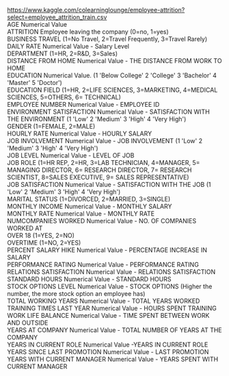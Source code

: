 https://www.kaggle.com/colearninglounge/employee-attrition?select=employee_attrition_train.csv  
AGE Numerical Value  
ATTRITION Employee leaving the company (0=no, 1=yes)  
BUSINESS TRAVEL (1=No Travel, 2=Travel Frequently, 3=Travel Rarely)  
DAILY RATE Numerical Value - Salary Level  
DEPARTMENT (1=HR, 2=R&D, 3=Sales)  
DISTANCE FROM HOME Numerical Value - THE DISTANCE FROM WORK TO HOME  
EDUCATION Numerical Value. (1 'Below College' 2 'College' 3 'Bachelor' 4 'Master' 5 'Doctor')  
EDUCATION FIELD (1=HR, 2=LIFE SCIENCES, 3=MARKETING, 4=MEDICAL SCIENCES, 5=OTHERS, 6= TECHNICAL)  
EMPLOYEE NUMBER Numerical Value - EMPLOYEE ID  
ENVIRONMENT SATISFACTION Numerical Value - SATISFACTION WITH THE ENVIRONMENT (1 'Low' 2 'Medium' 3 'High' 4 'Very High')  
GENDER (1=FEMALE, 2=MALE)  
HOURLY RATE Numerical Value - HOURLY SALARY  
JOB INVOLVEMENT Numerical Value - JOB INVOLVEMENT (1 'Low' 2 'Medium' 3 'High' 4 'Very High')  
JOB LEVEL Numerical Value - LEVEL OF JOB  
JOB ROLE (1=HR REP, 2=HR, 3=LAB TECHNICIAN, 4=MANAGER, 5= MANAGING DIRECTOR, 6= RESEARCH DIRECTOR, 7= RESEARCH SCIENTIST, 8=SALES EXECUTIVE, 9= SALES REPRESENTATIVE)  
JOB SATISFACTION Numerical Value - SATISFACTION WITH THE JOB (1 'Low' 2 'Medium' 3 'High' 4 'Very High')  
MARITAL STATUS (1=DIVORCED, 2=MARRIED, 3=SINGLE)  
MONTHLY INCOME Numerical Value - MONTHLY SALARY  
MONTHLY RATE Numerical Value - MONTHLY RATE  
NUMCOMPANIES WORKED Numerical Value - NO. OF COMPANIES WORKED AT  
OVER 18 (1=YES, 2=NO)  
OVERTIME (1=NO, 2=YES)  
PERCENT SALARY HIKE Numerical Value - PERCENTAGE INCREASE IN SALARY  
PERFORMANCE RATING Numerical Value - PERFORMANCE RATING  
RELATIONS SATISFACTION Numerical Value - RELATIONS SATISFACTION  
STANDARD HOURS Numerical Value - STANDARD HOURS  
STOCK OPTIONS LEVEL Numerical Value - STOCK OPTIONS (Higher the number, the more stock option an employee has)  
TOTAL WORKING YEARS Numerical Value - TOTAL YEARS WORKED  
TRAINING TIMES LAST YEAR Numerical Value - HOURS SPENT TRAINING  
WORK LIFE BALANCE Numerical Value - TIME SPENT BETWEEN WORK AND OUTSIDE  
YEARS AT COMPANY Numerical Value - TOTAL NUMBER OF YEARS AT THE COMPANY  
YEARS IN CURRENT ROLE Numerical Value -YEARS IN CURRENT ROLE  
YEARS SINCE LAST PROMOTION Numerical Value - LAST PROMOTION  
YEARS WITH CURRENT MANAGER Numerical Value - YEARS SPENT WITH CURRENT MANAGER  
